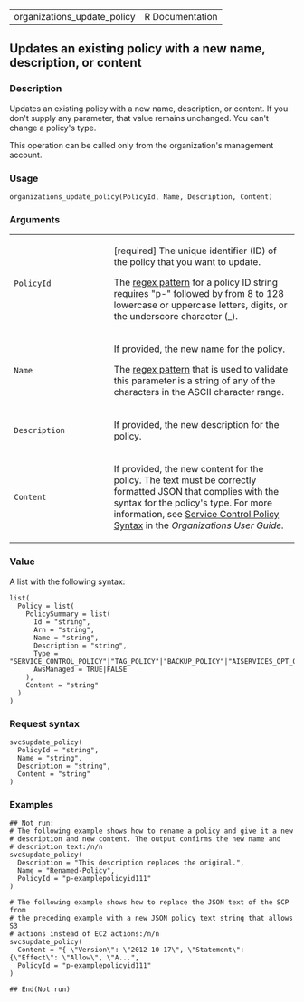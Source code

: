 <table style="width: 100%;">
<tbody>
<tr class="odd">
<td>organizations_update_policy</td>
<td style="text-align: right;">R Documentation</td>
</tr>
</tbody>
</table>

## Updates an existing policy with a new name, description, or content

### Description

Updates an existing policy with a new name, description, or content. If
you don't supply any parameter, that value remains unchanged. You can't
change a policy's type.

This operation can be called only from the organization's management
account.

### Usage

    organizations_update_policy(PolicyId, Name, Description, Content)

### Arguments

<table>
<colgroup>
<col style="width: 35%" />
<col style="width: 65%" />
</colgroup>
<tbody>
<tr class="odd">
<td><code
id="organizations_update_policy_:_PolicyId">PolicyId</code></td>
<td><p>[required] The unique identifier (ID) of the policy that you want
to update.</p>
<p>The <a href="https://en.wikipedia.org/wiki/Regex">regex pattern</a>
for a policy ID string requires "p-" followed by from 8 to 128 lowercase
or uppercase letters, digits, or the underscore character (_).</p></td>
</tr>
<tr class="even">
<td><code id="organizations_update_policy_:_Name">Name</code></td>
<td><p>If provided, the new name for the policy.</p>
<p>The <a href="https://en.wikipedia.org/wiki/Regex">regex pattern</a>
that is used to validate this parameter is a string of any of the
characters in the ASCII character range.</p></td>
</tr>
<tr class="odd">
<td><code
id="organizations_update_policy_:_Description">Description</code></td>
<td><p>If provided, the new description for the policy.</p></td>
</tr>
<tr class="even">
<td><code id="organizations_update_policy_:_Content">Content</code></td>
<td><p>If provided, the new content for the policy. The text must be
correctly formatted JSON that complies with the syntax for the policy's
type. For more information, see <a
href="https://docs.aws.amazon.com/organizations/latest/userguide/orgs_manage_policies_scps_syntax.html">Service
Control Policy Syntax</a> in the <em>Organizations User
Guide.</em></p></td>
</tr>
</tbody>
</table>

### Value

A list with the following syntax:

    list(
      Policy = list(
        PolicySummary = list(
          Id = "string",
          Arn = "string",
          Name = "string",
          Description = "string",
          Type = "SERVICE_CONTROL_POLICY"|"TAG_POLICY"|"BACKUP_POLICY"|"AISERVICES_OPT_OUT_POLICY",
          AwsManaged = TRUE|FALSE
        ),
        Content = "string"
      )
    )

### Request syntax

    svc$update_policy(
      PolicyId = "string",
      Name = "string",
      Description = "string",
      Content = "string"
    )

### Examples

    ## Not run: 
    # The following example shows how to rename a policy and give it a new
    # description and new content. The output confirms the new name and
    # description text:/n/n
    svc$update_policy(
      Description = "This description replaces the original.",
      Name = "Renamed-Policy",
      PolicyId = "p-examplepolicyid111"
    )

    # The following example shows how to replace the JSON text of the SCP from
    # the preceding example with a new JSON policy text string that allows S3
    # actions instead of EC2 actions:/n/n
    svc$update_policy(
      Content = "{ \"Version\": \"2012-10-17\", \"Statement\": {\"Effect\": \"Allow\", \"A...",
      PolicyId = "p-examplepolicyid111"
    )

    ## End(Not run)
